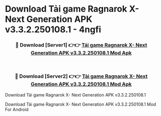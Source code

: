 # Download Tải game Ragnarok X- Next Generation APK v3.3.2.250108.1 - 4ngfi


<div align="center">
<h3>🔴 Download [Server1] 👉👉 <a href="https://apk-comot.site?title=Tải_game_Ragnarok_X-_Next_Generation_APK_v3.3.2.250108.1">Tải game Ragnarok X- Next Generation APK v3.3.2.250108.1 Mod Apk</a></h3><br>
<h3>🔴 Download [Server2] 👉👉 <a href="https://apk-comot.site?title=Tải_game_Ragnarok_X-_Next_Generation_APK_v3.3.2.250108.1">Tải game Ragnarok X- Next Generation APK v3.3.2.250108.1 Mod Apk</a></h3>
</div>



Download Tải game Ragnarok X- Next Generation APK v3.3.2.250108.1 

Download Tải game Ragnarok X- Next Generation APK v3.3.2.250108.1 Mod For Android